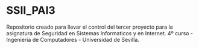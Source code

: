 # SSII_PAI3
Repositorio creado para llevar el control del tercer proyecto para la asignatura de Seguridad en Sistemas Informaticos y en Internet. 4º curso - Ingenieria de Computadores - Universidad de Sevilla.
